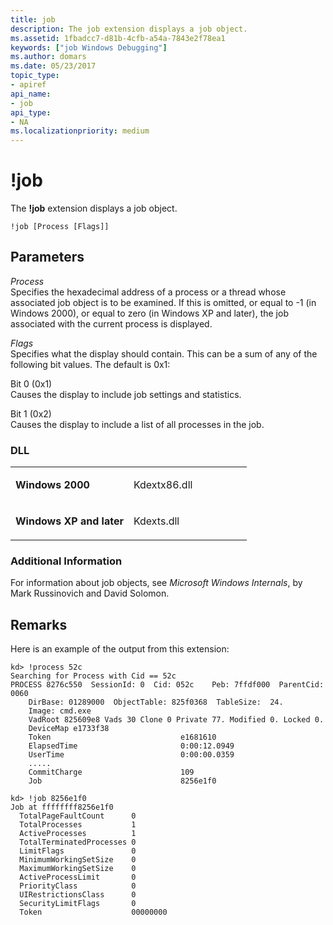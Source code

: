 ```yaml
---
title: job
description: The job extension displays a job object.
ms.assetid: 1fbadcc7-d81b-4cfb-a54a-7843e2f78ea1
keywords: ["job Windows Debugging"]
ms.author: domars
ms.date: 05/23/2017
topic_type:
- apiref
api_name:
- job
api_type:
- NA
ms.localizationpriority: medium
---
```


# !job


The **!job** extension displays a job object.

```dbgcmd
!job [Process [Flags]] 
```

## <span id="ddk__job_dbg"></span><span id="DDK__JOB_DBG"></span>Parameters


<span id="_______Process______"></span><span id="_______process______"></span><span id="_______PROCESS______"></span> *Process*   
Specifies the hexadecimal address of a process or a thread whose associated job object is to be examined. If this is omitted, or equal to -1 (in Windows 2000), or equal to zero (in Windows XP and later), the job associated with the current process is displayed.

<span id="_______Flags______"></span><span id="_______flags______"></span><span id="_______FLAGS______"></span> *Flags*   
Specifies what the display should contain. This can be a sum of any of the following bit values. The default is 0x1:

<span id="Bit_0__0x1_"></span><span id="bit_0__0x1_"></span><span id="BIT_0__0X1_"></span>Bit 0 (0x1)  
Causes the display to include job settings and statistics.

<span id="Bit_1__0x2_"></span><span id="bit_1__0x2_"></span><span id="BIT_1__0X2_"></span>Bit 1 (0x2)  
Causes the display to include a list of all processes in the job.

### <span id="DLL"></span><span id="dll"></span>DLL

<table>
<colgroup>
<col width="50%" />
<col width="50%" />
</colgroup>
<tbody>
<tr class="odd">
<td align="left"><p><strong>Windows 2000</strong></p></td>
<td align="left"><p>Kdextx86.dll</p></td>
</tr>
<tr class="even">
<td align="left"><p><strong>Windows XP and later</strong></p></td>
<td align="left"><p>Kdexts.dll</p></td>
</tr>
</tbody>
</table>

 

### <span id="Additional_Information"></span><span id="additional_information"></span><span id="ADDITIONAL_INFORMATION"></span>Additional Information

For information about job objects, see *Microsoft Windows Internals*, by Mark Russinovich and David Solomon.

Remarks
-------

Here is an example of the output from this extension:

```dbgcmd
kd> !process 52c
Searching for Process with Cid == 52c
PROCESS 8276c550  SessionId: 0  Cid: 052c    Peb: 7ffdf000  ParentCid: 0060
    DirBase: 01289000  ObjectTable: 825f0368  TableSize:  24.
    Image: cmd.exe
    VadRoot 825609e8 Vads 30 Clone 0 Private 77. Modified 0. Locked 0.
    DeviceMap e1733f38
    Token                             e1681610
    ElapsedTime                       0:00:12.0949
    UserTime                          0:00:00.0359
    .....
    CommitCharge                      109
    Job                               8256e1f0

kd> !job 8256e1f0
Job at ffffffff8256e1f0
  TotalPageFaultCount      0
  TotalProcesses           1
  ActiveProcesses          1
  TotalTerminatedProcesses 0
  LimitFlags               0
  MinimumWorkingSetSize    0
  MaximumWorkingSetSize    0
  ActiveProcessLimit       0
  PriorityClass            0
  UIRestrictionsClass      0
  SecurityLimitFlags       0
  Token                    00000000
```

 

 





